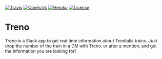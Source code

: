 [![Travis](https://img.shields.io/travis/com/avalloneandrea/treno-app.svg)](https://travis-ci.com/avalloneandrea/treno-app)
[![Coveralls](https://img.shields.io/coveralls/github/avalloneandrea/treno-app.svg)](https://coveralls.io/github/avalloneandrea/treno-app)
[![Heroku](https://img.shields.io/badge/deploy-active-brightgreen.svg)](https://github.com/avalloneandrea/treno-app/deployments)
[![License](https://img.shields.io/github/license/avalloneandrea/treno-app.svg?color=bright)](https://github.com/avalloneandrea/treno-app/blob/master/LICENSE)

# Treno

Treno is a Slack app to get real time information about Trenitalia trains.
Just drop the number of the train in a DM with Treno, or after a mention, and get the information you are looking for!
